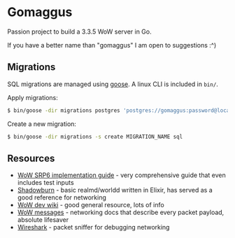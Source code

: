 # Gomaggus

Passion project to build a 3.3.5 WoW server in Go.

If you have a better name than "gomaggus" I am open to suggestions :^)

## Migrations

SQL migrations are managed using [goose](https://github.com/pressly/goose). A linux CLI is included in `bin/`.

Apply migrations:

```bash
$ bin/goose -dir migrations postgres 'postgres://gomaggus:password@localhost:5432/gomaggus?sslmode=disable' up
```

Create a new migration:

```bash
$ bin/goose -dir migrations -s create MIGRATION_NAME sql
```

## Resources

- [WoW SRP6 implementation guide](https://gtker.com/implementation-guide-for-the-world-of-warcraft-flavor-of-srp6/) - very comprehensive guide that even includes test inputs
- [Shadowburn](https://gitlab.com/shadowburn/shadowburn) - basic realmd/worldd written in Elixir, has served as a good reference for networking
- [WoW dev wiki](https://wowdev.wiki) - good general resource, lots of info
- [WoW messages](https://gtker.com/wow_messages/) - networking docs that describe every packet payload, absolute lifesaver
- [Wireshark](https://www.wireshark.org/) - packet sniffer for debugging networking

